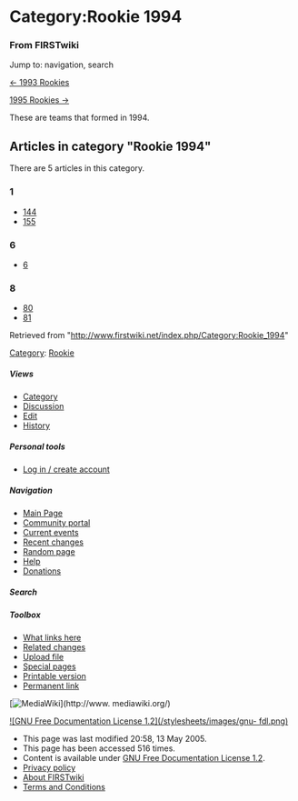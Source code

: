 # Category:Rookie 1994

### From FIRSTwiki

Jump to: navigation, search

[&lt;- 1993 Rookies](/index.php/Category:Rookie_1993 "Category:Rookie 1993" )

[1995 Rookies -&gt;](/index.php/Category:Rookie_1995 "Category:Rookie 1995" )

These are teams that formed in 1994.

  

## Articles in category "Rookie 1994"

There are 5 articles in this category.

### 1

  * [144](/index.php/144 "144" )
  * [155](/index.php/155 "155" )

### 6

  * [6](/index.php/6 "6" )

### 8

  * [80](/index.php/80 "80" )
  * [81](/index.php/81 "81" )

Retrieved from "<http://www.firstwiki.net/index.php/Category:Rookie_1994>"

[Category](/index.php?title=Special:Categories&article=Category%3ARookie_1994
"Special:Categories" ): [Rookie](/index.php/Category:Rookie "Category:Rookie"
)

##### Views

  * [Category](/index.php/Category:Rookie_1994)
  * [Discussion](/index.php?title=Category_talk:Rookie_1994&action=edit)
  * [Edit](/index.php?title=Category:Rookie_1994&action=edit)
  * [History](/index.php?title=Category:Rookie_1994&action=history)

##### Personal tools

  * [Log in / create account](/index.php?title=Special:Userlogin&returnto=Category:Rookie_1994)

[](/index.php/Main_Page "Main Page" )

##### Navigation

  * [Main Page](/index.php/Main_Page)
  * [Community portal](/index.php/FIRSTwiki:Community_portal)
  * [Current events](/index.php/Current_events)
  * [Recent changes](/index.php/Special:Recentchanges)
  * [Random page](/index.php/Special:Random)
  * [Help](/index.php/Help:Contents)
  * [Donations](/index.php/FIRSTwiki:Site_support)

##### Search



##### Toolbox

  * [What links here](/index.php/Special:Whatlinkshere/Category:Rookie_1994)
  * [Related changes](/index.php/Special:Recentchangeslinked/Category:Rookie_1994)
  * [Upload file](/index.php/Special:Upload)
  * [Special pages](/index.php/Special:Specialpages)
  * [Printable version](/index.php?title=Category:Rookie_1994&printable=yes)
  * [Permanent link](/index.php?title=Category:Rookie_1994&oldid=37514)

[![MediaWiki](/skins/common/images/poweredby_mediawiki_88x31.png)](http://www.
mediawiki.org/)

[![GNU Free Documentation License 1.2](/stylesheets/images/gnu-
fdl.png)](http://www.gnu.org/copyleft/fdl.html)

  * This page was last modified 20:58, 13 May 2005.
  * This page has been accessed 516 times.
  * Content is available under [GNU Free Documentation License 1.2](http://www.gnu.org/copyleft/fdl.html "http://www.gnu.org/copyleft/fdl.html" ).
  * [Privacy policy](/index.php/FIRSTwiki:Privacy_policy "FIRSTwiki:Privacy policy" )
  * [About FIRSTwiki](/index.php/FIRSTwiki:About "FIRSTwiki:About" )
  * [Terms and Conditions](/index.php/FIRSTwiki:Terms_and_conditions "FIRSTwiki:Terms and conditions" )


